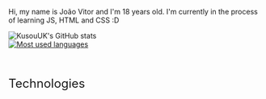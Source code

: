 Hi, my name is João Vitor and I'm 18 years old. I'm currently in the process of learning JS, HTML and CSS :D

![KusouUK's GitHub stats](https://github-readme-stats.vercel.app/api?username=KUSOUUK&show_icons=true&theme=radical)<br>
[![Most used languages](https://github-readme-stats.vercel.app/api/top-langs/?username=KusouUK&theme=radical)](https://github.com/KusouUK/github-readme-stats)

<div><br>
  <p style="font-size: 24px;">Technologies</p>
</div>
